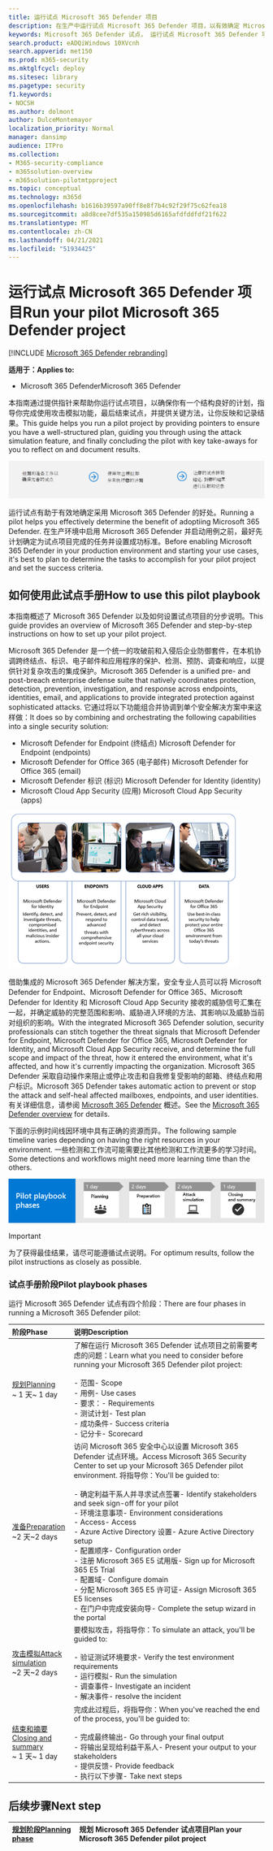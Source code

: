 ```yaml
---
title: 运行试点 Microsoft 365 Defender 项目
description: 在生产中运行试点 Microsoft 365 Defender 项目，以有效确定 Microsoft 365 Defender 的好处和采用。
keywords: Microsoft 365 Defender 试点， 运行试点 Microsoft 365 Defender 项目， 评估生产中的 Microsoft 365 Defender， Microsoft 365 Defender 试点项目， 网络安全， 高级永久性威胁， 企业安全， 设备， 设备， 标识， 用户， 数据， 应用程序， 事件， 自动调查和修正， 高级搜寻
search.product: eADQiWindows 10XVcnh
search.appverid: met150
ms.prod: m365-security
ms.mktglfcycl: deploy
ms.sitesec: library
ms.pagetype: security
f1.keywords:
- NOCSH
ms.author: dolmont
author: DulceMontemayor
localization_priority: Normal
manager: dansimp
audience: ITPro
ms.collection:
- M365-security-compliance
- m365solution-overview
- m365solution-pilotmtpproject
ms.topic: conceptual
ms.technology: m365d
ms.openlocfilehash: b1616b39597a90ff8e8f7b4c92f29f75c62fea18
ms.sourcegitcommit: a8d8cee7df535a150985d6165afdfddfdf21f622
ms.translationtype: MT
ms.contentlocale: zh-CN
ms.lasthandoff: 04/21/2021
ms.locfileid: "51934425"
---
```

# <a name="run-your-pilot-microsoft-365-defender-project"></a><span data-ttu-id="19ded-104">运行试点 Microsoft 365 Defender 项目</span><span class="sxs-lookup"><span data-stu-id="19ded-104">Run your pilot Microsoft 365 Defender project</span></span> 

[!INCLUDE [Microsoft 365 Defender rebranding](../includes/microsoft-defender.md)]


<span data-ttu-id="19ded-105">**适用于：**</span><span class="sxs-lookup"><span data-stu-id="19ded-105">**Applies to:**</span></span>
- <span data-ttu-id="19ded-106">Microsoft 365 Defender</span><span class="sxs-lookup"><span data-stu-id="19ded-106">Microsoft 365 Defender</span></span>


<span data-ttu-id="19ded-107">本指南通过提供指针来帮助你运行试点项目，以确保你有一个结构良好的计划，指导你完成使用攻击模拟功能，最后结束试点，并提供关键方法，让你反映和记录结果。</span><span class="sxs-lookup"><span data-stu-id="19ded-107">This guide helps you run a pilot project by providing pointers to ensure you have a well-structured plan, guiding you through using the attack simulation feature, and finally concluding the pilot with key take-aways for you to reflect on and document results.</span></span>

![运行 Microsoft 365 Defender 试点的阶段](../../media/pilotphases.png)


<span data-ttu-id="19ded-109">运行试点有助于有效地确定采用 Microsoft 365 Defender 的好处。</span><span class="sxs-lookup"><span data-stu-id="19ded-109">Running a pilot helps you effectively determine the benefit of adoptiing Microsoft 365 Defender.</span></span> <span data-ttu-id="19ded-110">在生产环境中启用 Microsoft 365 Defender 并启动用例之前，最好先计划确定为试点项目完成的任务并设置成功标准。</span><span class="sxs-lookup"><span data-stu-id="19ded-110">Before enabling Microsoft 365 Defender in your production environment and starting your use cases, it's best to plan to determine the tasks to accomplish for your pilot project and set the success criteria.</span></span> 


## <a name="how-to-use-this-pilot-playbook"></a><span data-ttu-id="19ded-111">如何使用此试点手册</span><span class="sxs-lookup"><span data-stu-id="19ded-111">How to use this pilot playbook</span></span>

<span data-ttu-id="19ded-112">本指南概述了 Microsoft 365 Defender 以及如何设置试点项目的分步说明。</span><span class="sxs-lookup"><span data-stu-id="19ded-112">This guide provides an overview of Microsoft 365 Defender and step-by-step instructions on how to set up your pilot project.</span></span> 

<span data-ttu-id="19ded-113">Microsoft 365 Defender 是一个统一的攻破前和入侵后企业防御套件，在本机协调跨终结点、标识、电子邮件和应用程序的保护、检测、预防、调查和响应，以提供针对复杂攻击的集成保护。</span><span class="sxs-lookup"><span data-stu-id="19ded-113">Microsoft 365 Defender is a unified pre- and post-breach enterprise defense suite that natively coordinates protection, detection, prevention, investigation, and response across endpoints, identities, email, and applications to provide integrated protection against sophisticated attacks.</span></span> <span data-ttu-id="19ded-114">它通过将以下功能组合并协调到单个安全解决方案中来这样做：</span><span class="sxs-lookup"><span data-stu-id="19ded-114">It does so by combining and orchestrating the following capabilities into a single security solution:</span></span>
  - <span data-ttu-id="19ded-115">Microsoft Defender for Endpoint (终结点) </span><span class="sxs-lookup"><span data-stu-id="19ded-115">Microsoft Defender for Endpoint (endpoints)</span></span>
  - <span data-ttu-id="19ded-116">Microsoft Defender for Office 365 (电子邮件) </span><span class="sxs-lookup"><span data-stu-id="19ded-116">Microsoft Defender for Office 365 (email)</span></span> 
  - <span data-ttu-id="19ded-117">Microsoft Defender 标识 (标识) </span><span class="sxs-lookup"><span data-stu-id="19ded-117">Microsoft Defender for Identity (identity)</span></span> 
  - <span data-ttu-id="19ded-118">Microsoft Cloud App Security (应用) </span><span class="sxs-lookup"><span data-stu-id="19ded-118">Microsoft Cloud App Security (apps)</span></span>

![适用于of_Microsoft、Microsoft Defender for Identity、终结点 Microsoft Defender for Endpoint、云应用、Microsoft Cloud App Security 和数据、Microsoft Defender for Office 365 的 365 Defender 解决方案的图像](../../media/mtp/m365pillars.png)

<span data-ttu-id="19ded-120">借助集成的 Microsoft 365 Defender 解决方案，安全专业人员可以将 Microsoft Defender for Endpoint、Microsoft Defender for Office 365、Microsoft Defender for Identity 和 Microsoft Cloud App Security 接收的威胁信号汇集在一起，并确定威胁的完整范围和影响、威胁进入环境的方法、其影响以及威胁当前对组织的影响。</span><span class="sxs-lookup"><span data-stu-id="19ded-120">With the integrated Microsoft 365 Defender solution, security professionals can stitch together the threat signals that Microsoft Defender for Endpoint, Microsoft Defender for Office 365, Microsoft Defender for Identity, and Microsoft Cloud App Security receive, and determine the full scope and impact of the threat, how it entered the environment, what it's affected, and how it's currently impacting the organization.</span></span> <span data-ttu-id="19ded-121">Microsoft 365 Defender 采取自动操作来阻止或停止攻击和自我修复受影响的邮箱、终结点和用户标识。</span><span class="sxs-lookup"><span data-stu-id="19ded-121">Microsoft 365 Defender takes automatic action to prevent or stop the attack and self-heal affected mailboxes, endpoints, and user identities.</span></span> <span data-ttu-id="19ded-122">有关详细信息，请参阅 [Microsoft 365 Defender](microsoft-365-defender.md) 概述。</span><span class="sxs-lookup"><span data-stu-id="19ded-122">See the [Microsoft 365 Defender overview](microsoft-365-defender.md) for details.</span></span>



<span data-ttu-id="19ded-123">下面的示例时间线因环境中具有正确的资源而异。</span><span class="sxs-lookup"><span data-stu-id="19ded-123">The following sample timeline varies depending on having the right resources in your environment.</span></span> <span data-ttu-id="19ded-124">一些检测和工作流可能需要比其他检测和工作流更多的学习时间。</span><span class="sxs-lookup"><span data-stu-id="19ded-124">Some detections and workflows might need more learning time than the others.</span></span>

![运行 Microsoft 365 Defender 试点的示例时间线](../../media/phase-diagrams/pilot-phases.png)

>[!IMPORTANT]
><span data-ttu-id="19ded-126">为了获得最佳结果，请尽可能遵循试点说明。</span><span class="sxs-lookup"><span data-stu-id="19ded-126">For optimum results, follow the pilot instructions as closely as possible.</span></span>


### <a name="pilot-playbook-phases"></a><span data-ttu-id="19ded-127">试点手册阶段</span><span class="sxs-lookup"><span data-stu-id="19ded-127">Pilot playbook phases</span></span> 

<span data-ttu-id="19ded-128">运行 Microsoft 365 Defender 试点有四个阶段：</span><span class="sxs-lookup"><span data-stu-id="19ded-128">There are four phases in running a Microsoft 365 Defender pilot:</span></span>

|<span data-ttu-id="19ded-129">阶段</span><span class="sxs-lookup"><span data-stu-id="19ded-129">Phase</span></span> | <span data-ttu-id="19ded-130">说明</span><span class="sxs-lookup"><span data-stu-id="19ded-130">Description</span></span> | 
|:-------|:-----|
| [<span data-ttu-id="19ded-131">规划</span><span class="sxs-lookup"><span data-stu-id="19ded-131">Planning</span></span>](m365d-pilot-plan.md)<br> <span data-ttu-id="19ded-132">~ 1 天</span><span class="sxs-lookup"><span data-stu-id="19ded-132">~ 1 day</span></span>| <span data-ttu-id="19ded-133">了解在运行 Microsoft 365 Defender 试点项目之前需要考虑的问题：</span><span class="sxs-lookup"><span data-stu-id="19ded-133">Learn what you need to consider before running your Microsoft 365 Defender pilot project:</span></span> <br><br><span data-ttu-id="19ded-134">- 范围</span><span class="sxs-lookup"><span data-stu-id="19ded-134">- Scope</span></span> <br> <span data-ttu-id="19ded-135">- 用例</span><span class="sxs-lookup"><span data-stu-id="19ded-135">- Use cases</span></span> <br><span data-ttu-id="19ded-136">- 要求：</span><span class="sxs-lookup"><span data-stu-id="19ded-136">- Requirements</span></span> <br><span data-ttu-id="19ded-137">- 测试计划</span><span class="sxs-lookup"><span data-stu-id="19ded-137">- Test plan</span></span> <br> <span data-ttu-id="19ded-138">- 成功条件</span><span class="sxs-lookup"><span data-stu-id="19ded-138">- Success criteria</span></span> <br> <span data-ttu-id="19ded-139">- 记分卡</span><span class="sxs-lookup"><span data-stu-id="19ded-139">- Scorecard</span></span> 
| [<span data-ttu-id="19ded-140">准备</span><span class="sxs-lookup"><span data-stu-id="19ded-140">Preparation</span></span>](m365d-evaluation.md) <br><span data-ttu-id="19ded-141">~2 天</span><span class="sxs-lookup"><span data-stu-id="19ded-141">~2 days</span></span>|  <span data-ttu-id="19ded-142">访问 Microsoft 365 安全中心以设置 Microsoft 365 Defender 试点环境。</span><span class="sxs-lookup"><span data-stu-id="19ded-142">Access Microsoft 365 Security Center to set up your Microsoft 365 Defender pilot  environment.</span></span> <span data-ttu-id="19ded-143">将指导你：</span><span class="sxs-lookup"><span data-stu-id="19ded-143">You'll be guided to:</span></span><br><br><span data-ttu-id="19ded-144">- 确定利益干系人并寻求试点签署</span><span class="sxs-lookup"><span data-stu-id="19ded-144">- Identify stakeholders and seek sign-off for your pilot</span></span> <br> <span data-ttu-id="19ded-145">- 环境注意事项</span><span class="sxs-lookup"><span data-stu-id="19ded-145">- Environment considerations</span></span> <br><span data-ttu-id="19ded-146">- Access</span><span class="sxs-lookup"><span data-stu-id="19ded-146">- Access</span></span> <br><span data-ttu-id="19ded-147">- Azure Active Directory 设置</span><span class="sxs-lookup"><span data-stu-id="19ded-147">- Azure Active Directory setup</span></span> <br> <span data-ttu-id="19ded-148">- 配置顺序</span><span class="sxs-lookup"><span data-stu-id="19ded-148">- Configuration order</span></span> <br> <span data-ttu-id="19ded-149">- 注册 Microsoft 365 E5 试用版</span><span class="sxs-lookup"><span data-stu-id="19ded-149">- Sign up for Microsoft 365 E5 Trial</span></span> <br> <span data-ttu-id="19ded-150">- 配置域</span><span class="sxs-lookup"><span data-stu-id="19ded-150">- Configure domain</span></span> <br><span data-ttu-id="19ded-151">- 分配 Microsoft 365 E5 许可证</span><span class="sxs-lookup"><span data-stu-id="19ded-151">- Assign Microsoft 365 E5 licenses</span></span> <br> <span data-ttu-id="19ded-152">- 在门户中完成安装向导</span><span class="sxs-lookup"><span data-stu-id="19ded-152">- Complete the setup wizard in the portal</span></span>|
| [<span data-ttu-id="19ded-153">攻击模拟</span><span class="sxs-lookup"><span data-stu-id="19ded-153">Attack simulation</span></span>](m365d-pilot-simulate.md) <br><span data-ttu-id="19ded-154">~2 天</span><span class="sxs-lookup"><span data-stu-id="19ded-154">~2 days</span></span>| <span data-ttu-id="19ded-155">要模拟攻击，将指导你：</span><span class="sxs-lookup"><span data-stu-id="19ded-155">To simulate an attack, you'll be guided to:</span></span><br><br><span data-ttu-id="19ded-156">- 验证测试环境要求</span><span class="sxs-lookup"><span data-stu-id="19ded-156">- Verify the test environment requirements</span></span> <br><span data-ttu-id="19ded-157">- 运行模拟</span><span class="sxs-lookup"><span data-stu-id="19ded-157">-  Run the simulation</span></span> <br><span data-ttu-id="19ded-158">- 调查事件</span><span class="sxs-lookup"><span data-stu-id="19ded-158">- Investigate an incident</span></span> <br><span data-ttu-id="19ded-159">- 解决事件</span><span class="sxs-lookup"><span data-stu-id="19ded-159">- resolve the incident</span></span> 
| [<span data-ttu-id="19ded-160">结束和摘要</span><span class="sxs-lookup"><span data-stu-id="19ded-160">Closing and summary</span></span>](m365d-pilot-close.md) <br><span data-ttu-id="19ded-161">~ 1 天</span><span class="sxs-lookup"><span data-stu-id="19ded-161">~ 1 day</span></span>| <span data-ttu-id="19ded-162">完成此过程后，将指导你：</span><span class="sxs-lookup"><span data-stu-id="19ded-162">When you've reached the end of the process, you'll be guided to:</span></span><br><br><span data-ttu-id="19ded-163">- 完成最终输出</span><span class="sxs-lookup"><span data-stu-id="19ded-163">- Go through your final output</span></span><br><span data-ttu-id="19ded-164">- 将输出呈现给利益干系人</span><span class="sxs-lookup"><span data-stu-id="19ded-164">- Present your output to your stakeholders</span></span> <br><span data-ttu-id="19ded-165">- 提供反馈</span><span class="sxs-lookup"><span data-stu-id="19ded-165">- Provide feedback</span></span> <br><span data-ttu-id="19ded-166">- 执行以下步骤</span><span class="sxs-lookup"><span data-stu-id="19ded-166">- Take next steps</span></span> 

## <a name="next-step"></a><span data-ttu-id="19ded-167">后续步骤</span><span class="sxs-lookup"><span data-stu-id="19ded-167">Next step</span></span>
|[<span data-ttu-id="19ded-168">规划阶段</span><span class="sxs-lookup"><span data-stu-id="19ded-168">Planning phase</span></span>](m365d-pilot-plan.md) | <span data-ttu-id="19ded-169">规划 Microsoft 365 Defender 试点项目</span><span class="sxs-lookup"><span data-stu-id="19ded-169">Plan your Microsoft 365 Defender pilot project</span></span> 
|:-------|:-----|

